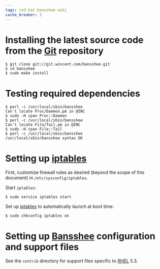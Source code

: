 ```yaml
---
tags: red.hat bansshee wiki
cache_breaker: 1
---
```


# Installing the latest source code from the [Git](/wiki/Git) repository

```shell
$ git clone git://git.wincent.com/bansshee.git
$ cd bansshee
$ sudo make install
```

# Testing required dependencies

```shell
$ perl -c /usr/local/sbin/bansshee
Can't locate Proc/Daemon.pm in @INC
$ sudo -H cpan Proc::Daemon
$ perl -c /usr/local/sbin/bansshee
Can't locate File/Tail.pm in @INC
$ sudo -H cpan File::Tail
$ perl -c /usr/local/sbin/bansshee
/usr/local/sbin/bansshee syntax OK
```

# Setting up [iptables](/wiki/iptables)

First, customize firewall rules as desired (beyond the scope of this document) in `/etc/sysconfig/iptables`.

Start `iptables`:

```shell
$ sudo service iptables start
```

Set up [iptables](/wiki/iptables) to automatically launch at boot time:

```shell
$ sudo chkconfig iptables on
```

# Setting up [Bansshee](/wiki/Bansshee) configuration and support files

See the `contrib` directory for support files specific to [RHEL](/wiki/RHEL) 5.3.
